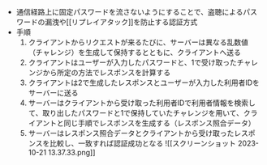 - 通信経路上に固定パスワードを流さないようにすることで、盗聴によるパスワードの漏洩や[[リプレイアタック]]を防止する認証方式
- 手順
	1. クライアントからリクエストが来るたびに、サーバーは異なる乱数値（チャレンジ）を生成して保持するとともに、クライアントへ送る
	2. クライアントはユーザーが入力したパスワードと、1で受け取ったチャレンジから所定の方法でレスポンスを計算する
	3. クライアントは2で生成したレスポンスとユーザーが入力した利用者IDをサーバーに送る
	4. サーバーはクライアントから受け取った利用者IDで利用者情報を検索して、取り出したパスワードと1で保持していたチャレンジを用いて、クライアントと同じ手順でレスポンスを生成する（レスポンス照合データ）
	5. サーバーはレスポンス照合データとクライアントから受け取ったレスポンスを比較し、一致すれば認証成功となる
	![[スクリーンショット 2023-10-21 13.37.33.png]]
	
